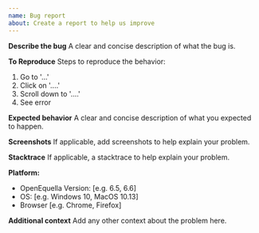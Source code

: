 ```yaml
---
name: Bug report
about: Create a report to help us improve
---
```


**Describe the bug**
A clear and concise description of what the bug is.

**To Reproduce**
Steps to reproduce the behavior:

1. Go to '...'
2. Click on '....'
3. Scroll down to '....'
4. See error

**Expected behavior**
A clear and concise description of what you expected to happen.

**Screenshots**
If applicable, add screenshots to help explain your problem.

**Stacktrace**
If applicable, a stacktrace to help explain your problem.

**Platform:**

- OpenEquella Version: [e.g. 6.5, 6.6]
- OS: [e.g. Windows 10, MacOS 10.13]
- Browser [e.g. Chrome, Firefox]

**Additional context**
Add any other context about the problem here.
